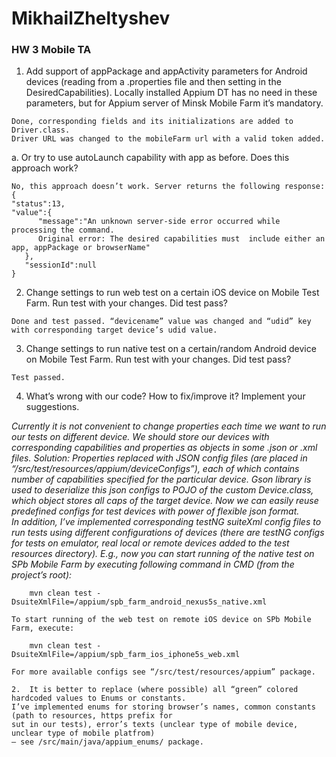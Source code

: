 # MikhailZheltyshev
### HW 3 Mobile TA

   1.	Add support of appPackage and appActivity parameters for Android devices 
   (reading from a .properties file and then setting in the    DesiredCapabilities). Locally
   installed Appium DT has no need in these parameters, but for Appium server of Minsk Mobile Farm it’s mandatory.
       
    Done, corresponding fields and its initializations are added to Driver.class. 
    Driver URL was changed to the mobileFarm url with a valid token added.

   a.	Or try to use autoLaunch capability with app as before. Does this approach work?    
    
    No, this approach doesn’t work. Server returns the following response:
    {  
    "status":13,
    "value":{  
          "message":"An unknown server-side error occurred while processing the command. 
          Original error: The desired capabilities must  include either an app, appPackage or browserName"
       },
       "sessionId":null
    }
    
   2.	Change settings to run web test on a certain iOS device on Mobile Test Farm. Run test with your changes. Did test pass? 
   
    Done and test passed. “devicename” value was changed and “udid” key with corresponding target device’s udid value.
   
   3.	Change settings to run native test on a certain/random Android device on Mobile Test Farm. Run test with your changes. Did test pass?
               
    Test passed. 
        
  4.	What’s wrong with our code? How to fix/improve it? Implement your suggestions.
    
*Currently it is not convenient to change properties each time we want to run our tests on
different device. We should store our devices with corresponding capabilities and properties as 
objects in some .json or .xml files.
_Solution:_
Properties replaced with JSON config files (are placed in “/src/test/resources/appium/deviceConfigs”), 
each of which contains number of capabilities specified for the particular device. Gson library is used 
to deserialize this json configs to POJO of the custom Device.class, which object stores all caps of the target device. 
Now we can easily reuse predefined configs for test devices with power of flexible json format.     
In addition, I’ve implemented corresponding testNG suiteXml config files to run tests using different configurations
of devices (there are testNG configs for tests on emulator, real local or remote devices added to the test resources
directory). E.g., now you can start running of the native test on SPb Mobile Farm by executing following command in CMD (from the project’s root):*

        mvn clean test -DsuiteXmlFile=/appium/spb_farm_android_nexus5s_native.xml

    To start running of the web test on remote iOS device on SPb Mobile Farm, execute:

        mvn clean test -DsuiteXmlFile=/appium/spb_farm_ios_iphone5s_web.xml

    For more available configs see “/src/test/resources/appium” package.

    2.	It is better to replace (where possible) all “green” colored hardcoded values to Enums or constants. 
    I’ve implemented enums for storing browser’s names, common constants (path to resources, https prefix for 
    sut in our tests), error’s texts (unclear type of mobile device, unclear type of mobile platfrom) 
    – see /src/main/java/appium_enums/ package. 
